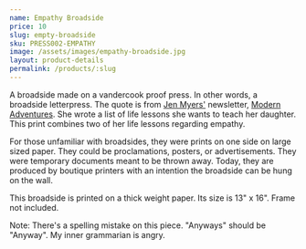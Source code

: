 ```yaml
---
name: Empathy Broadside
price: 10
slug: empty-broadside
sku: PRESS002-EMPATHY
image: /assets/images/empathy-broadside.jpg
layout: product-details
permalink: /products/:slug
---
```


A broadside made on a vandercook proof press. 
In other words, a broadside letterpress.
The quote is from [Jen Myers'](http://jenmyers.net/) newsletter, [Modern Adventures](http://tinyletter.com/jenmyers). 
She wrote a list of life lessons she wants to teach her daughter.
This print combines two of her life lessons regarding empathy.

For those unfamiliar with broadsides, they were prints on one side on large sized paper.
They could be proclamations, posters, or advertisements.
They were temporary documents meant to be thrown away.
Today, they are produced by boutique printers with an intention the broadside can be hung on the wall. 

This broadside is printed on a thick weight paper. 
Its size is 13" x 16". Frame not included.

Note: There's a spelling mistake on this piece. "Anyways" should be "Anyway".
My inner grammarian is angry.
